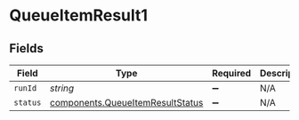 # QueueItemResult1


## Fields

| Field                                                                                | Type                                                                                 | Required                                                                             | Description                                                                          |
| ------------------------------------------------------------------------------------ | ------------------------------------------------------------------------------------ | ------------------------------------------------------------------------------------ | ------------------------------------------------------------------------------------ |
| `runId`                                                                              | *string*                                                                             | :heavy_minus_sign:                                                                   | N/A                                                                                  |
| `status`                                                                             | [components.QueueItemResultStatus](../../models/components/queueitemresultstatus.md) | :heavy_minus_sign:                                                                   | N/A                                                                                  |